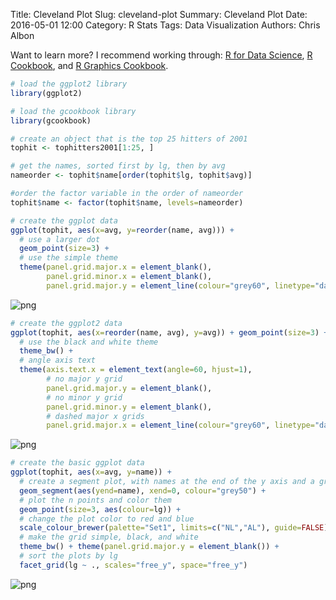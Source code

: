 Title: Cleveland Plot
Slug: cleveland-plot
Summary: Cleveland Plot
Date: 2016-05-01 12:00
Category: R Stats
Tags: Data Visualization
Authors: Chris Albon


Want to learn more? I recommend working through: [R for Data Science](http://amzn.to/2myxnhi), [R Cookbook](http://amzn.to/2lF6hkb), and [R Graphics Cookbook](http://amzn.to/2m0fcPL).


```R
# load the ggplot2 library
library(ggplot2)

# load the gcookbook library
library(gcookbook)
```


```R
# create an object that is the top 25 hitters of 2001
tophit <- tophitters2001[1:25, ]

# get the names, sorted first by lg, then by avg
nameorder <- tophit$name[order(tophit$lg, tophit$avg)]

#order the factor variable in the order of nameorder
tophit$name <- factor(tophit$name, levels=nameorder)
```


```R
# create the ggplot data
ggplot(tophit, aes(x=avg, y=reorder(name, avg))) +
  # use a larger dot
  geom_point(size=3) +
  # use the simple theme
  theme(panel.grid.major.x = element_blank(),
        panel.grid.minor.x = element_blank(),
        panel.grid.major.y = element_line(colour="grey60", linetype="dashed"))
```









![png]({filename}/images/cleveland-plot_files/cleveland-plot_3_1.png)



```R
# create the ggplot2 data
ggplot(tophit, aes(x=reorder(name, avg), y=avg)) + geom_point(size=3) +
  # use the black and white theme
  theme_bw() +
  # angle axis text
  theme(axis.text.x = element_text(angle=60, hjust=1),
        # no major y grid
        panel.grid.major.y = element_blank(),
        # no minor y grid
        panel.grid.minor.y = element_blank(),
        # dashed major x grids
        panel.grid.major.x = element_line(colour="grey60", linetype="dashed"))
```









![png]({filename}/images/cleveland-plot_files/cleveland-plot_4_1.png)



```R
# create the basic ggplot data
ggplot(tophit, aes(x=avg, y=name)) +
  # create a segment plot, with names at the end of the y axis and a grey line
  geom_segment(aes(yend=name), xend=0, colour="grey50") +
  # plot the n points and color them
  geom_point(size=3, aes(colour=lg)) +
  # change the plot color to red and blue
  scale_colour_brewer(palette="Set1", limits=c("NL","AL"), guide=FALSE) +
  # make the grid simple, black, and white
  theme_bw() + theme(panel.grid.major.y = element_blank()) +
  # sort the plots by lg
  facet_grid(lg ~ ., scales="free_y", space="free_y")
```









![png]({filename}/images/cleveland-plot_files/cleveland-plot_5_1.png)
